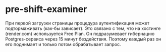 # pre-shift-examiner

При первой загрузки страницы процедура аутентификация может подтормаживать (как-бы зависает). 
Это связано с тем, что на хостинге (render.com) используется Free Plan. 
Он подразумевает гибернацию Postgres-сервиса через 15 минут бездействия. 
Поэтому каждый раз он его поднимает и только потом обрабатывает запрос.

